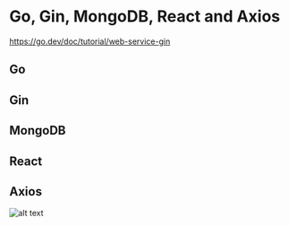 # Go, Gin, MongoDB, React and Axios

https://go.dev/doc/tutorial/web-service-gin

## Go

## Gin

## MongoDB

## React

## Axios

![alt text](https://github.com/jylhakos/miscellaneous/blob/main/InternetOfThings/Gin/framework.png?raw=true)